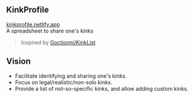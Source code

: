 ## KinkProfile
[kinkprofile.netlify.app](https://kinkprofile.netlify.app/)  
A spreadsheet to share one's kinks

> Inspired by [Goctionni/KinkList](https://github.com/Goctionni/KinkList)

## Vision
- Facilitate identifying and sharing one's kinks.
- Focus on legal/realistic/non-solo kinks.
- Provide a list of not-so-specific kinks, and allow adding custom kinks.
